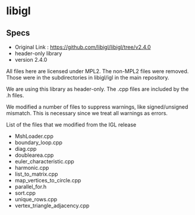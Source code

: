 # libigl

## Specs 
- Original Link : https://github.com/libigl/libigl/tree/v2.4.0
- header-only library
- version 2.4.0

All files here are licensed under MPL2. The non-MPL2 files were removed. Those were in the subdirectories in libigl/igl in the main repository.

We are using this library as header-only. The .cpp files are included by the .h files.

We modified a number of files to suppress warnings, like signed/unsigned mismatch. This is necessary since we treat all warnings as errors.

List of the files that we modified from the IGL release <br>
- MshLoader.cpp <br>
- boundary_loop.cpp <br>
- diag.cpp <br>
- doublearea.cpp <br>
- euler_characteristic.cpp <br>
- harmonic.cpp <br>
- list_to_matrix.cpp <br>
- map_vertices_to_circle.cpp <br>
- parallel_for.h <br>
- sort.cpp <br>
- unique_rows.cpp <br>
- vertex_triangle_adjacency.cpp <br>

